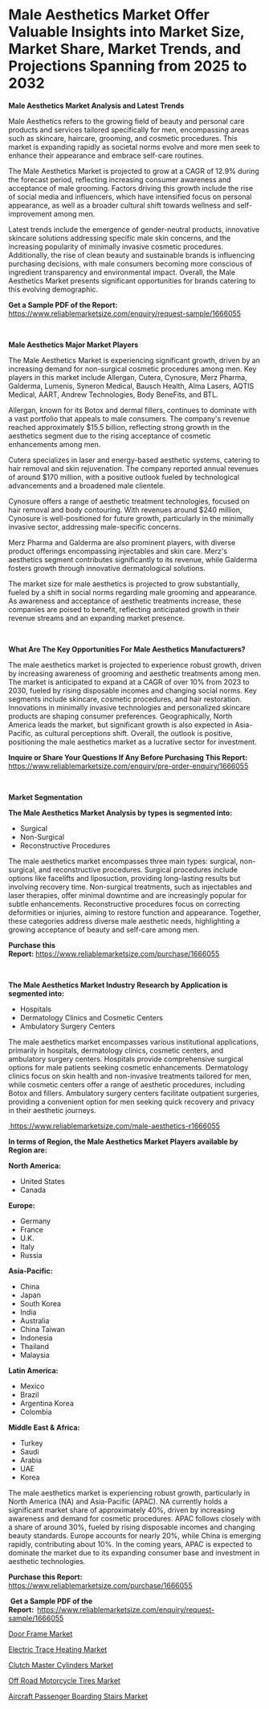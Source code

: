 <p><h1>Male Aesthetics Market Offer Valuable Insights into Market Size, Market Share, Market Trends, and Projections Spanning from 2025 to 2032</h1></p><p><strong>Male Aesthetics Market Analysis and Latest Trends</strong></p>
<p><p>Male Aesthetics refers to the growing field of beauty and personal care products and services tailored specifically for men, encompassing areas such as skincare, haircare, grooming, and cosmetic procedures. This market is expanding rapidly as societal norms evolve and more men seek to enhance their appearance and embrace self-care routines. </p><p>The Male Aesthetics Market is projected to grow at a CAGR of 12.9% during the forecast period, reflecting increasing consumer awareness and acceptance of male grooming. Factors driving this growth include the rise of social media and influencers, which have intensified focus on personal appearance, as well as a broader cultural shift towards wellness and self-improvement among men. </p><p>Latest trends include the emergence of gender-neutral products, innovative skincare solutions addressing specific male skin concerns, and the increasing popularity of minimally invasive cosmetic procedures. Additionally, the rise of clean beauty and sustainable brands is influencing purchasing decisions, with male consumers becoming more conscious of ingredient transparency and environmental impact. Overall, the Male Aesthetics Market presents significant opportunities for brands catering to this evolving demographic.</p></p>
<p><strong>Get a Sample PDF of the Report:&nbsp;</strong> <a href="https://www.reliablemarketsize.com/enquiry/request-sample/1666055?utm_campaign=1897&utm_medium=2&utm_source=Github&utm_content=ia&utm_term=06022025&utm_id=male-aesthetics">https://www.reliablemarketsize.com/enquiry/request-sample/1666055</a></p>
<p>&nbsp;</p>
<p><strong>Male Aesthetics Major Market Players</strong></p>
<p><p>The Male Aesthetics Market is experiencing significant growth, driven by an increasing demand for non-surgical cosmetic procedures among men. Key players in this market include Allergan, Cutera, Cynosure, Merz Pharma, Galderma, Lumenis, Syneron Medical, Bausch Health, Alma Lasers, AQTIS Medical, AART, Andrew Technologies, Body BeneFits, and BTL.</p><p>Allergan, known for its Botox and dermal fillers, continues to dominate with a vast portfolio that appeals to male consumers. The company's revenue reached approximately $15.5 billion, reflecting strong growth in the aesthetics segment due to the rising acceptance of cosmetic enhancements among men.</p><p>Cutera specializes in laser and energy-based aesthetic systems, catering to hair removal and skin rejuvenation. The company reported annual revenues of around $170 million, with a positive outlook fueled by technological advancements and a broadened male clientele.</p><p>Cynosure offers a range of aesthetic treatment technologies, focused on hair removal and body contouring. With revenues around $240 million, Cynosure is well-positioned for future growth, particularly in the minimally invasive sector, addressing male-specific concerns.</p><p>Merz Pharma and Galderma are also prominent players, with diverse product offerings encompassing injectables and skin care. Merz's aesthetics segment contributes significantly to its revenue, while Galderma fosters growth through innovative dermatological solutions.</p><p>The market size for male aesthetics is projected to grow substantially, fueled by a shift in social norms regarding male grooming and appearance. As awareness and acceptance of aesthetic treatments increase, these companies are poised to benefit, reflecting anticipated growth in their revenue streams and an expanding market presence.</p></p>
<p>&nbsp;</p>
<p><strong>What Are The Key Opportunities For Male Aesthetics Manufacturers?</strong></p>
<p><p>The male aesthetics market is projected to experience robust growth, driven by increasing awareness of grooming and aesthetic treatments among men. The market is anticipated to expand at a CAGR of over 10% from 2023 to 2030, fueled by rising disposable incomes and changing social norms. Key segments include skincare, cosmetic procedures, and hair restoration. Innovations in minimally invasive technologies and personalized skincare products are shaping consumer preferences. Geographically, North America leads the market, but significant growth is also expected in Asia-Pacific, as cultural perceptions shift. Overall, the outlook is positive, positioning the male aesthetics market as a lucrative sector for investment.</p></p>
<p><strong>Inquire or Share Your Questions If Any Before Purchasing This Report:</strong> <a href="https://www.reliablemarketsize.com/enquiry/pre-order-enquiry/1666055?utm_campaign=1897&utm_medium=2&utm_source=Github&utm_content=ia&utm_term=06022025&utm_id=male-aesthetics">https://www.reliablemarketsize.com/enquiry/pre-order-enquiry/1666055</a></p>
<p>&nbsp;</p>
<p><strong>Market Segmentation</strong></p>
<p><strong>The Male Aesthetics Market Analysis by types is segmented into:</strong></p>
<p><ul><li>Surgical</li><li>Non-Surgical</li><li>Reconstructive Procedures</li></ul></p>
<p><p>The male aesthetics market encompasses three main types: surgical, non-surgical, and reconstructive procedures. Surgical procedures include options like facelifts and liposuction, providing long-lasting results but involving recovery time. Non-surgical treatments, such as injectables and laser therapies, offer minimal downtime and are increasingly popular for subtle enhancements. Reconstructive procedures focus on correcting deformities or injuries, aiming to restore function and appearance. Together, these categories address diverse male aesthetic needs, highlighting a growing acceptance of beauty and self-care among men.</p></p>
<p><strong>Purchase this Report:&nbsp;</strong><a href="https://www.reliablemarketsize.com/purchase/1666055?utm_campaign=1897&utm_medium=2&utm_source=Github&utm_content=ia&utm_term=06022025&utm_id=male-aesthetics">https://www.reliablemarketsize.com/purchase/1666055</a></p>
<p>&nbsp;</p>
<p><strong>The Male Aesthetics Market Industry Research by Application is segmented into:</strong></p>
<p><ul><li>Hospitals</li><li>Dermatology Clinics and Cosmetic Centers</li><li>Ambulatory Surgery Centers</li></ul></p>
<p><p>The male aesthetics market encompasses various institutional applications, primarily in hospitals, dermatology clinics, cosmetic centers, and ambulatory surgery centers. Hospitals provide comprehensive surgical options for male patients seeking cosmetic enhancements. Dermatology clinics focus on skin health and non-invasive treatments tailored for men, while cosmetic centers offer a range of aesthetic procedures, including Botox and fillers. Ambulatory surgery centers facilitate outpatient surgeries, providing a convenient option for men seeking quick recovery and privacy in their aesthetic journeys.</p></p>
<p><a href="https://www.reliablemarketsize.com/male-aesthetics-r1666055?utm_campaign=1897&utm_medium=2&utm_source=Github&utm_content=ia&utm_term=06022025&utm_id=male-aesthetics">&nbsp;https://www.reliablemarketsize.com/male-aesthetics-r1666055</a></p>
<p><strong>In terms of Region, the Male Aesthetics Market Players available by Region are:</strong></p>
<p>
    <p> <strong> North America: </strong>
        <ul>
            <li>United States</li>
            <li>Canada</li>
        </ul>
        </p> 
    <p> <strong> Europe: </strong>
        <ul>
            <li>Germany</li>
            <li>France</li>
            <li>U.K.</li>
            <li>Italy</li>
            <li>Russia</li>
        </ul>
        </p> 
    <p> <strong> Asia-Pacific: </strong>
        <ul>
            <li>China</li>
            <li>Japan</li>
            <li>South Korea</li>
            <li>India</li>
            <li>Australia</li>
            <li>China Taiwan</li>
            <li>Indonesia</li>
            <li>Thailand</li>
            <li>Malaysia</li>
        </ul>
        </p> 
    <p> <strong> Latin America: </strong>
        <ul>
            <li>Mexico</li>
            <li>Brazil</li>
            <li>Argentina Korea</li>
            <li>Colombia</li>
        </ul>
        </p> 
    <p> <strong> Middle East & Africa: </strong>
        <ul>
            <li>Turkey</li>
            <li>Saudi</li>
            <li>Arabia</li>
            <li>UAE</li>
            <li>Korea</li>
        </ul>
    </p>
    </p>
<p><p>The male aesthetics market is experiencing robust growth, particularly in North America (NA) and Asia-Pacific (APAC). NA currently holds a significant market share of approximately 40%, driven by increasing awareness and demand for cosmetic procedures. APAC follows closely with a share of around 30%, fueled by rising disposable incomes and changing beauty standards. Europe accounts for nearly 20%, while China is emerging rapidly, contributing about 10%. In the coming years, APAC is expected to dominate the market due to its expanding consumer base and investment in aesthetic technologies.</p></p>
<p><strong>Purchase this Report: </strong><a href="https://www.reliablemarketsize.com/purchase/1666055?utm_campaign=1897&utm_medium=2&utm_source=Github&utm_content=ia&utm_term=06022025&utm_id=male-aesthetics">https://www.reliablemarketsize.com/purchase/1666055</a></p>
<p>&nbsp;<strong>Get a Sample PDF of the Report:&nbsp;&nbsp;</strong><a href="https://www.reliablemarketsize.com/enquiry/request-sample/1666055?utm_campaign=1897&utm_medium=2&utm_source=Github&utm_content=ia&utm_term=06022025&utm_id=male-aesthetics">https://www.reliablemarketsize.com/enquiry/request-sample/1666055</a></p>
<p><strong></strong></p>
<p><p><a href="https://github.com/carylgrinko/Market-Research-Report-List-1/blob/main/door-frame-market.md?utm_campaign=1897&utm_medium=2&utm_source=Github&utm_content=ia&utm_term=06022025&utm_id=male-aesthetics">Door Frame Market</a></p><p><a href="https://github.com/leyesamilej/Market-Research-Report-List-1/blob/main/electric-trace-heating-market.md?utm_campaign=1897&utm_medium=2&utm_source=Github&utm_content=ia&utm_term=06022025&utm_id=male-aesthetics">Electric Trace Heating Market</a></p><p><a href="https://www.linkedin.com/pulse/complete-analysis-clutch-master-cylinders-markets-size-f89fc?utm_campaign=1897&utm_medium=2&utm_source=Github&utm_content=ia&utm_term=06022025&utm_id=male-aesthetics">Clutch Master Cylinders Market</a></p><p><a href="https://www.linkedin.com/pulse/strategic-roadmap-success-global-off-road-motorcycle-tires-hizhc?utm_campaign=1897&utm_medium=2&utm_source=Github&utm_content=ia&utm_term=06022025&utm_id=male-aesthetics">Off Road Motorcycle Tires Market</a></p><p><a href="https://www.linkedin.com/pulse/analysis-market-aircraft-passenger-boarding-stairs-illuminating-0t9te?utm_campaign=1897&utm_medium=2&utm_source=Github&utm_content=ia&utm_term=06022025&utm_id=male-aesthetics">Aircraft Passenger Boarding Stairs Market</a></p></p>